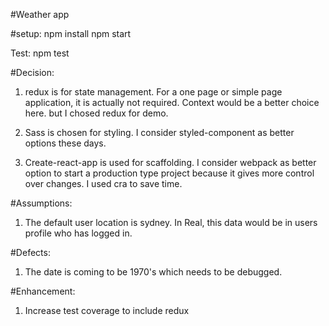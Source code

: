 #Weather app

#setup:
npm install
npm start

Test:
npm test

#Decision:

1. redux is for state management. For a one page or simple page application, it is actually not required. Context would be a better choice here. but I chosed redux for demo.

2. Sass is chosen for styling. I consider styled-component as better options these days.

3. Create-react-app is used for scaffolding. I consider webpack as better option to start a production type project because it gives more control over changes. I used cra to save time.

#Assumptions:

1. The default user location is sydney. In Real, this data would be in users profile who has logged in.

#Defects:

1. The date is coming to be 1970's which needs to be debugged.

#Enhancement:

1. Increase test coverage to include redux

